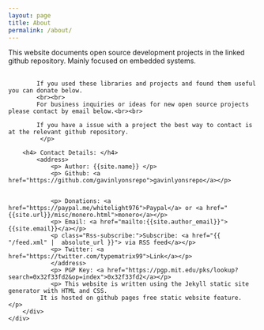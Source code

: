 ```yaml
---
layout: page
title: About
permalink: /about/
---
```

<html>
<body>	
	<div class="bgimage">
		 <div class="container">
			<p> 
			This website documents open source development projects in the linked github repository. 
			Mainly focused on embedded systems.<br><br>
			
			If you used these libraries and projects and found them useful you can donate below.
			<br><br>
			For business inquiries or ideas for new open source projects please contact by email below.<br><br>
			
			If you have a issue with a project the best way to contact is at the relevant github repository. 
			 </p> 

		<h4> Contact Details: </h4>
			<address>
				<p> Author: {{site.name}} </p>
				<p> Github: <a href="https://github.com/gavinlyonsrepo">gavinlyonsrepo</a></p>
				
				
				<p> Donations: <a href="https://paypal.me/whitelight976">Paypal</a> or <a href="{{site.url}}/misc/monero.html">monero</a></p>
				<p> Email: <a href="mailto:{{site.author_email}}">{{site.email}}</a></p>
				<p class="Rss-subscribe:">Subscribe: <a href="{{ "/feed.xml" |  absolute_url }}"> via RSS feed</a></p>   
				<p> Twitter: <a href="https://twitter.com/typematrix99">Link</a></p>
				</address>
				<p> PGP Key: <a href="https://pgp.mit.edu/pks/lookup?search=0x32f33fd2&op=index">0x32f33fd2</a></p>
				<p> This website is written using the Jekyll static site generator with HTML and CSS.
			 It is hosted on github pages free static website feature. </p>
		</div>
	</div>		
</body>
</html>











